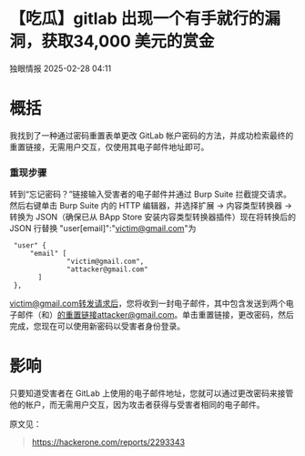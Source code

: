 #  【吃瓜】gitlab 出现一个有手就行的漏洞，获取34,000 美元的赏金   
 独眼情报   2025-02-28 04:11  
  
# 概括  
  
我找到了一种通过密码重置表单更改 GitLab 帐户密码的方法，并成功检索最终的重置链接，无需用户交互，仅使用其电子邮件地址即可。  
### 重现步骤  
  
转到“忘记密码？”链接输入受害者的电子邮件并通过 Burp Suite 拦截提交请求。然后右键单击 Burp Suite 内的 HTTP 编辑器，并选择扩展 -> 内容类型转换器 -> 转换为 JSON（确保已从 BApp Store 安装内容类型转换器插件）现在将转换后的 JSON 行替换 "user[email]":"victim@gmail.com"为  
```
 "user" {
     "email" [
              "victim@gmail.com",
              "attacker@gmail.com"
       ]
 },

```  
  
victim@gmail.com转发请求后，您将收到一封电子邮件，其中包含发送到两个电子邮件（和）的重置链接attacker@gmail.com。单击重置链接，更改密码，然后完成，您现在可以使用新密码以受害者身份登录。  
# 影响  
  
只要知道受害者在 GitLab 上使用的电子邮件地址，您就可以通过更改密码来接管他的帐户，而无需用户交互，因为攻击者获得与受害者相同的电子邮件。  
  
原文见：  
>   
> https://hackerone.com/reports/2293343  
  
  
  
